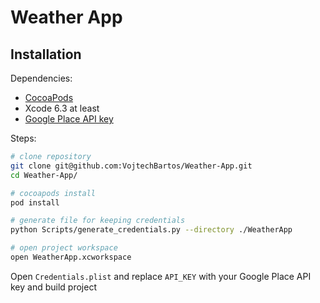 # Weather App

## Installation

Dependencies:
 - [CocoaPods](https://cocoapods.org/)
 - Xcode 6.3 at least
 - [Google Place API key](https://developers.google.com/places/)
 
Steps:

```bash
# clone repository
git clone git@github.com:VojtechBartos/Weather-App.git
cd Weather-App/

# cocoapods install
pod install

# generate file for keeping credentials
python Scripts/generate_credentials.py --directory ./WeatherApp

# open project workspace
open WeatherApp.xcworkspace
```

Open `Credentials.plist` and replace `API_KEY` with your Google Place API key and build project
